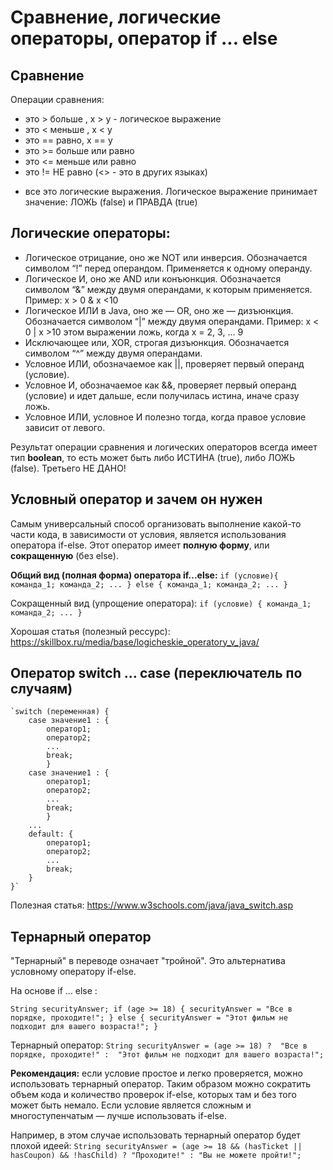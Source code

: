 # Сравнение, логические операторы, оператор if ... else 

## Сравнение
Операции сравнения: 
*  это > больше , x > y - логическое выражение
*  это < меньше , x < y
*  это == равно, x == y
*  это >=  больше или равно
*  это <=  меньше или равно
*  это != НЕ равно (<> - это в других языках)
- все это логические выражения. Логическое выражение 
принимает значение: ЛОЖЬ (false) и ПРАВДА (true)

## Логические операторы:
* Логическое отрицание, оно же NOT или инверсия. 
Обозначается символом “!” перед операндом. Применяется к одному операнду.
* Логическое И, оно же AND или конъюнкция. Обозначается символом “&” между двумя операндами, 
к которым применяется. Пример: x > 0 & x <10 
* Логическое ИЛИ в Java, оно же — OR, оно же — дизъюнкция. Обозначается символом “|” между 
двумя операндами. Пример: x < 0 | x >10  этом выражении ложь, когда x = 2, 3, ... 9   
* Исключающее или, XOR, строгая дизъюнкция. Обозначается символом “^” между двумя операндами. 
* Условное ИЛИ, обозначаемое как ||, проверяет первый операнд (условие).
* Условное И, обозначаемое как &&, проверяет первый операнд (условие) и идет дальше, 
если получилась истина, иначе сразу ложь.
* Условное ИЛИ, условное И полезно тогда, когда правое условие зависит от левого.

Результат операции сравнения  и логических операторов всегда имеет тип **boolean**,
то есть может быть либо ИСТИНА (true), либо ЛОЖЬ (false).
Третьего НЕ ДАНО!

## Условный оператор и зачем он нужен
Самым универсальный способ организовать выполнение какой-то части кода, 
в зависимости от условия, является использования оператора if-else. 
Этот оператор имеет **полную форму**, или **сокращенную** (без else).

**Общий вид (полная форма) оператора if...else:**
    `if (условие){
        команда_1;
        команда_2;
        ...
    } else {
        команда_1;
        команда_2;
        ...
    }`

Сокращенный вид (упрощение оператора):
    `if (условие) {
        команда_1;
        команда_2;
        ...
    }`

Хорошая статья (полезный рессурс):
https://skillbox.ru/media/base/logicheskie_operatory_v_java/ 

## Оператор switch ... case (переключатель по случаям)
    `switch (переменная) {
        сase значение1 : {
            оператор1;
            оператор2;
            ...
            break;
            }
        сase значение1 : {
            оператор1;
            оператор2;
            ...
            break;
            }
        ...
        default: {
            оператор1;
            оператор2;
            ...
            break;
        }
    }`

Полезная статья:
https://www.w3schools.com/java/java_switch.asp 

## Тернарный оператор
"Тернарный" в переводе означает "тройной". Это альтернатива условному оператору if-else.

На основе if ... else :

`String securityAnswer;
if (age >= 18) {
securityAnswer = "Все в порядке, проходите!";
} else {
securityAnswer = "Этот фильм не подходит для вашего возраста!";
}`

Тернарный оператор:
`String securityAnswer = (age >= 18) ? 
"Все в порядке, проходите!" : 
"Этот фильм не подходит для вашего возраста!";`

**Рекомендация:** 
если условие простое и легко проверяется, можно использовать тернарный оператор. 
Таким образом можно сократить объем кода и количество проверок if-else, 
которых там и без того может быть немало.
Если условие является сложным и многоступенчатым — лучше использовать if-else.

Например, в этом случае использовать тернарный оператор будет плохой идеей:
`String securityAnswer = (age >= 18 && (hasTicket || hasCoupon) && !hasChild) ?
"Проходите!" : "Вы не можете пройти!";`